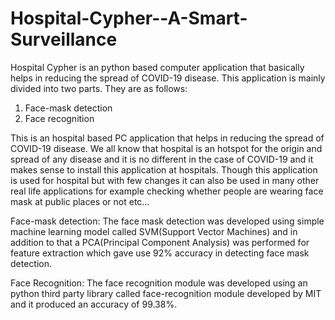 # Hospital-Cypher--A-Smart-Surveillance
Hospital Cypher is an python based computer application that basically helps in reducing the spread of COVID-19 disease. This application is mainly divided into two parts. They are as follows:
1) Face-mask detection
2) Face recognition

This is an hospital based PC application that helps in reducing the spread of COVID-19 disease. We all know that hospital is an hotspot for the origin and spread of any disease and it is no different in the case of COVID-19 and it makes sense to install this application at hospitals. Though this application is used for hospital but with few changes it can also be used in many other real life applications for example checking whether people are wearing face mask at public places or not etc...

Face-mask detection:
The face mask detection was developed using simple machine learning model called SVM(Support Vector Machines) and in addition to that a PCA(Principal Component Analysis) was performed for feature extraction which gave use 92% accuracy in detecting face mask detection.

Face Recognition:
The face recognition module was developed using an python third party library called face-recognition module developed by MIT and it produced an accuracy of 99.38%.
